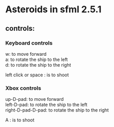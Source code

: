# Asteroids in sfml 2.5.1

## controls:

### Keyboard controls<br/>
w: to move forward<br/>
a: to rotate the ship to the left<br/>
d: to rotate the ship to the right<br/>

left click or space : is to shoot<br/>

### Xbox controls<br/>
up-D-pad: to move forward<br/>
left-D-pad: to rotate the ship to the left<br/>
right-D-pad-D-pad: to rotate the ship to the right<br/>

A : is to shoot<br/>
